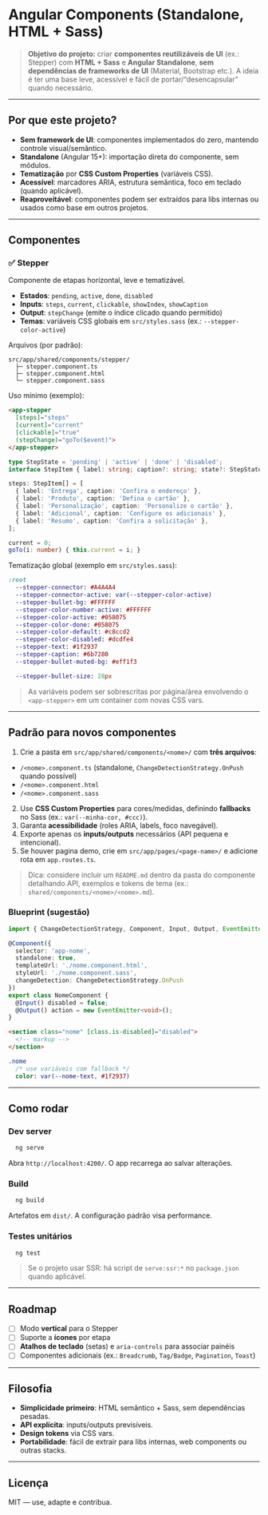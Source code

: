 # Angular Components (Standalone, HTML + Sass)

> **Objetivo do projeto:** criar **componentes reutilizáveis de UI** (ex.: Stepper) com **HTML + Sass** e **Angular Standalone**, **sem dependências de frameworks de UI** (Material, Bootstrap etc.). A ideia é ter uma base leve, acessível e fácil de portar/“desencapsular” quando necessário.

---

## Por que este projeto?

- **Sem framework de UI**: componentes implementados do zero, mantendo controle visual/semântico.
- **Standalone** (Angular 15+): importação direta do componente, sem módulos.
- **Tematização** por **CSS Custom Properties** (variáveis CSS).
- **Acessível**: marcadores ARIA, estrutura semântica, foco em teclado (quando aplicável).
- **Reaproveitável**: componentes podem ser extraídos para libs internas ou usados como base em outros projetos.

---

## Componentes

### ✅ Stepper
Componente de etapas horizontal, leve e tematizável.

- **Estados**: `pending`, `active`, `done`, `disabled`
- **Inputs**: `steps`, `current`, `clickable`, `showIndex`, `showCaption`
- **Output**: `stepChange` (emite o índice clicado quando permitido)
- **Temas**: variáveis CSS globais em `src/styles.sass` (ex.: `--stepper-color-active`)

Arquivos (por padrão):
```
src/app/shared/components/stepper/
  ├─ stepper.component.ts
  ├─ stepper.component.html
  └─ stepper.component.sass
```

Uso mínimo (exemplo):
```html
<app-stepper
  [steps]="steps"
  [current]="current"
  [clickable]="true"
  (stepChange)="goTo($event)">
</app-stepper>
```

```ts
type StepState = 'pending' | 'active' | 'done' | 'disabled';
interface StepItem { label: string; caption?: string; state?: StepState; id?: string | number; }

steps: StepItem[] = [
  { label: 'Entrega', caption: 'Confira o endereço' },
  { label: 'Produto', caption: 'Defina o cartão' },
  { label: 'Personalização', caption: 'Personalize o cartão' },
  { label: 'Adicional', caption: 'Configure os adicionais' },
  { label: 'Resumo', caption: 'Confira a solicitação' },
];

current = 0;
goTo(i: number) { this.current = i; }
```

Tematização global (exemplo em `src/styles.sass`):
```sass
:root
  --stepper-connector: #A4A4A4
  --stepper-connector-active: var(--stepper-color-active)
  --stepper-bullet-bg: #FFFFFF
  --stepper-color-number-active: #FFFFFF
  --stepper-color-active: #058075
  --stepper-color-done: #058075
  --stepper-color-default: #c8ccd2
  --stepper-color-disabled: #dcdfe4
  --stepper-text: #1f2937
  --stepper-caption: #6b7280
  --stepper-bullet-muted-bg: #eff1f3

  --stepper-bullet-size: 28px
```
> As variáveis podem ser sobrescritas por página/área envolvendo o `<app-stepper>` em um container com novas CSS vars.

---

## Padrão para novos componentes

1. Crie a pasta em `src/app/shared/components/<nome>/` com **três arquivos**:
  - `/<nome>.component.ts` (standalone, `ChangeDetectionStrategy.OnPush` quando possível)
  - `/<nome>.component.html`
  - `/<nome>.component.sass`
2. Use **CSS Custom Properties** para cores/medidas, definindo **fallbacks** no Sass (ex.: `var(--minha-cor, #ccc)`).
3. Garanta **acessibilidade** (roles ARIA, labels, foco navegável).
4. Exporte apenas os **inputs/outputs** necessários (API pequena e intencional).
5. Se houver pagina demo, crie em `src/app/pages/<page-name>/` e adicione rota em `app.routes.ts`.

> Dica: considere incluir um `README.md` dentro da pasta do componente detalhando API, exemplos e tokens de tema (ex.: `shared/components/<nome>/<nome>.md`).

### Blueprint (sugestão)
```ts
import { ChangeDetectionStrategy, Component, Input, Output, EventEmitter } from '@angular/core';

@Component({
  selector: 'app-nome',
  standalone: true,
  templateUrl: './nome.component.html',
  styleUrl: './nome.component.sass',
  changeDetection: ChangeDetectionStrategy.OnPush
})
export class NomeComponent {
  @Input() disabled = false;
  @Output() action = new EventEmitter<void>();
}
```

```html
<section class="nome" [class.is-disabled]="disabled">
  <!-- markup -->
</section>
```

```sass
.nome
  /* use variáveis com fallback */
  color: var(--nome-text, #1f2937)
```

---

## Como rodar

### Dev server
```bash
  ng serve
```
Abra `http://localhost:4200/`. O app recarrega ao salvar alterações.

### Build
```bash
  ng build
```
Artefatos em `dist/`. A configuração padrão visa performance.

### Testes unitários
```bash
  ng test
```

> Se o projeto usar SSR: há script de `serve:ssr:*` no `package.json` quando aplicável.

---

## Roadmap

- [ ] Modo **vertical** para o Stepper
- [ ] Suporte a **ícones** por etapa
- [ ] **Atalhos de teclado** (setas) e `aria-controls` para associar painéis
- [ ] Componentes adicionais (ex.: `Breadcrumb`, `Tag/Badge`, `Pagination`, `Toast`)

---

## Filosofia

- **Simplicidade primeiro**: HTML semântico + Sass, sem dependências pesadas.
- **API explícita**: inputs/outputs previsíveis.
- **Design tokens** via CSS vars.
- **Portabilidade**: fácil de extrair para libs internas, web components ou outras stacks.

---

## Licença

MIT — use, adapte e contribua.
